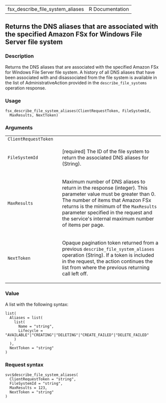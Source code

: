 <table style="width: 100%;">
<tbody>
<tr class="odd">
<td>fsx_describe_file_system_aliases</td>
<td style="text-align: right;">R Documentation</td>
</tr>
</tbody>
</table>

## Returns the DNS aliases that are associated with the specified Amazon FSx for Windows File Server file system

### Description

Returns the DNS aliases that are associated with the specified Amazon
FSx for Windows File Server file system. A history of all DNS aliases
that have been associated with and disassociated from the file system is
available in the list of AdministrativeAction provided in the
`describe_file_systems` operation response.

### Usage

    fsx_describe_file_system_aliases(ClientRequestToken, FileSystemId,
      MaxResults, NextToken)

### Arguments

<table>
<colgroup>
<col style="width: 35%" />
<col style="width: 65%" />
</colgroup>
<tbody>
<tr class="odd">
<td><code
id="fsx_describe_file_system_aliases_:_ClientRequestToken">ClientRequestToken</code></td>
<td></td>
</tr>
<tr class="even">
<td><code
id="fsx_describe_file_system_aliases_:_FileSystemId">FileSystemId</code></td>
<td><p>[required] The ID of the file system to return the associated DNS
aliases for (String).</p></td>
</tr>
<tr class="odd">
<td><code
id="fsx_describe_file_system_aliases_:_MaxResults">MaxResults</code></td>
<td><p>Maximum number of DNS aliases to return in the response
(integer). This parameter value must be greater than 0. The number of
items that Amazon FSx returns is the minimum of the
<code>MaxResults</code> parameter specified in the request and the
service's internal maximum number of items per page.</p></td>
</tr>
<tr class="even">
<td><code
id="fsx_describe_file_system_aliases_:_NextToken">NextToken</code></td>
<td><p>Opaque pagination token returned from a previous
<code>describe_file_system_aliases</code> operation (String). If a token
is included in the request, the action continues the list from where the
previous returning call left off.</p></td>
</tr>
</tbody>
</table>

### Value

A list with the following syntax:

    list(
      Aliases = list(
        list(
          Name = "string",
          Lifecycle = "AVAILABLE"|"CREATING"|"DELETING"|"CREATE_FAILED"|"DELETE_FAILED"
        )
      ),
      NextToken = "string"
    )

### Request syntax

    svc$describe_file_system_aliases(
      ClientRequestToken = "string",
      FileSystemId = "string",
      MaxResults = 123,
      NextToken = "string"
    )
